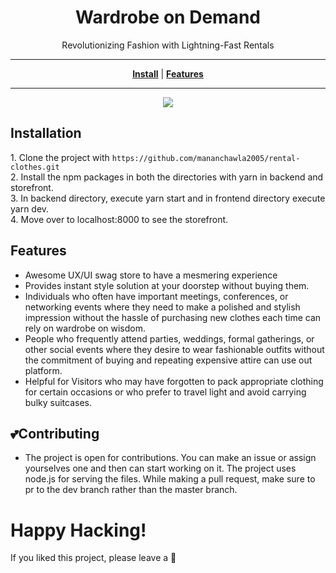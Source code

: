 <h1 align="center" style="font-weight: bold;">Wardrobe on Demand</h1>
<p align="center">Revolutionizing Fashion with Lightning-Fast Rentals</p>

---
<p align="center">
<strong><a href="#Installation">Install</a></strong>
|
<strong><a href="#Features">Features</a></strong>

</p>

---

<p align="center"><img src="./github-images/frontend.jpeg"></img></p>


## **Installation**

1\. Clone the project with `https://github.com/mananchawla2005/rental-clothes.git ` <br>
2. Install the npm packages in both the directories with yarn in backend and storefront. <br>
3. In backend directory, execute yarn start and in frontend directory execute yarn dev. <br>
4. Move over to localhost:8000 to see the storefront. 

## **Features**
- Awesome UX/UI swag store to have a mesmering experience
- Provides instant style solution at your doorstep without buying them.
- Individuals who often have important meetings, conferences, or networking events where they need to make a polished and stylish impression without the hassle of purchasing new clothes each time can rely on wardrobe on wisdom.
- People who frequently attend parties, weddings, formal gatherings, or other social events where they desire to wear fashionable outfits without the commitment of buying and repeating expensive attire can use out platform.
- Helpful for Visitors who may have forgotten to pack appropriate clothing for certain occasions or who prefer to travel light and avoid carrying bulky suitcases.

## **💕Contributing**

- The project is open for contributions. You can make an issue or assign yourselves one and then can start working on it. The project uses node.js for serving the files. While making a pull request, make sure to pr to the dev branch rather than the master branch.




# **Happy Hacking!**
If you liked this project, please leave a 🌟

